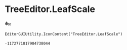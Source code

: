 # TreeEditor.LeafScale
![](/img/TreeEditor.LeafScale.png)

``` CSharp
EditorGUIUtility.IconContent("TreeEditor.LeafScale")
```
```
-1172771817984738044
```
